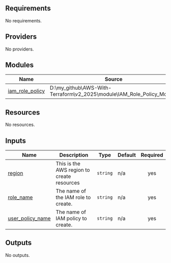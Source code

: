 <!-- BEGIN_TF_DOCS -->
## Requirements

No requirements.

## Providers

No providers.

## Modules

| Name | Source | Version |
|------|--------|---------|
| <a name="module_iam_role_policy"></a> [iam\_role\_policy](#module\_iam\_role\_policy) | D:\my_github\AWS-With-Terraform\v2_2025\module\IAM_Role_Policy_Module | n/a |

## Resources

No resources.

## Inputs

| Name | Description | Type | Default | Required |
|------|-------------|------|---------|:--------:|
| <a name="input_region"></a> [region](#input\_region) | This is  the AWS region to create resources | `string` | n/a | yes |
| <a name="input_role_name"></a> [role\_name](#input\_role\_name) | The name of the IAM role to create. | `string` | n/a | yes |
| <a name="input_user_policy_name"></a> [user\_policy\_name](#input\_user\_policy\_name) | The name of IAM policy to create. | `string` | n/a | yes |

## Outputs

No outputs.
<!-- END_TF_DOCS -->